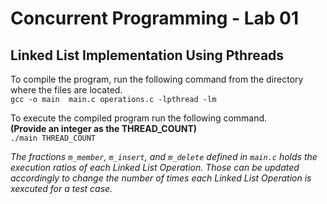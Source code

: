 
# Concurrent Programming - Lab 01

## Linked List Implementation Using Pthreads

To compile the program, run the following command from the directory where the files are located.  
`gcc -o main  main.c operations.c -lpthread -lm`

To execute the compiled program run the following command.  
**(Provide an integer as the THREAD_COUNT)**  
`./main THREAD_COUNT`

*The fractions `m_member`, `m_insert`, and `m_delete` defined in `main.c` holds the execution ratios of each Linked List Operation. Those can be updated accordingly to change the number of times each Linked List Operation is xexcuted for a test case.*

